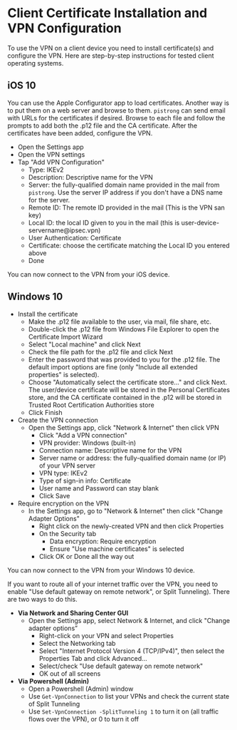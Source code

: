 # Client Certificate Installation and VPN Configuration

To use the VPN on a client device you need to install certificate(s) and configure the VPN. Here are step-by-step instructions for tested client operating systems.

## iOS 10
You can use the Apple Configurator app to load certificates. Another way is to put them on a web server and browse to them. `pistrong` can send email with URLs for the certificates if desired. Browse to each file and follow the prompts to add both the .p12 file and the CA certificate. After the certificates have been added, configure the VPN.

* Open the Settings app
* Open the VPN settings
* Tap "Add VPN Configuration"
   * Type: IKEv2
   * Description: Descriptive name for the VPN
   * Server: the fully-qualified domain name provided in the mail from `pistrong`. Use the server IP address if you don't have a DNS name for the server.
   * Remote ID: The remote ID provided in the mail (This is the VPN san key)
   * Local ID: the local ID given to you in the mail (this is user-device-servername\@ipsec.vpn)
   * User Authentication: Certificate
   * Certificate: choose the certificate matching the Local ID you entered above
   * Done

You can now connect to the VPN from your iOS device.

## Windows 10

* Install the certificate
    * Make the .p12 file available to the user, via mail, file share, etc.
    * Double-click the .p12 file from Windows File Explorer to open the Certificate Import Wizard
    * Select "Local machine" and click Next
    * Check the file path for the .p12 file and click Next
    * Enter the password that was provided to you for the .p12 file. The default import options are fine (only "Include all extended
properties" is selected).
    * Choose "Automatically select the certificate store..." and click Next. The user/device certificate will be stored in the
Personal Certificates store, and the CA certificate contained in the .p12 will be stored in Trusted Root Certification Authorities store
    * Click Finish
* Create the VPN connection
    * Open the Settings app, click "Network & Internet" then click VPN
      * Click "Add a VPN connection"
      * VPN provider: Windows (built-in)
      * Connection name: Descriptive name for the VPN
      * Server name or address: the fully-qualified domain name (or IP) of your VPN server
      * VPN type: IKEv2
      * Type of sign-in info: Certificate
      * User name and Password can stay blank
      * Click Save
* Require encryption on the VPN
    * In the Settings app, go to "Network & Internet" then click "Change Adapter Options"
      * Right click on the newly-created VPN and then click Properties
      * On the Security tab
        * Data encryption: Require encryption
        * Ensure "Use machine certificates" is selected
      *  Click OK or Done all the way out

You can now connect to the VPN from your Windows 10 device.

If you want to route all of your internet traffic over the VPN, you need to enable "Use default gateway on remote network", or Split Tunneling). There are two ways to do this.

* **Via Network and Sharing Center GUI** 
    * Open the Settings app, select Network & Internet, and click "Change adapter options” 
      * Right-click on your VPN and select Properties
      * Select the Networking tab
      * Select "Internet Protocol Version 4 (TCP/IPv4)", then select the Properties Tab and click Advanced…
      * Select/check "Use default gateway on remote network"
      * OK out of all screens
* **Via Powershell (Admin)** 
    * Open a Powershell (Admin) window
    * Use `Get-VpnConnection` to list your VPNs and check the current state of Split Tunneling
    * Use `Set-VpnConnection -SplitTunneling 1` to turn it on (all traffic flows over the VPN), or 0  to turn it off
